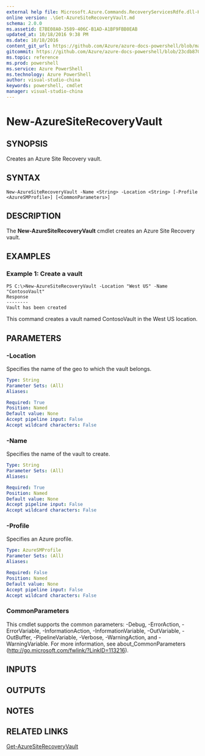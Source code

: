 ```yaml
---
external help file: Microsoft.Azure.Commands.RecoveryServicesRdfe.dll-Help.xml
online version: .\Get-AzureSiteRecoveryVault.md
schema: 2.0.0
ms.assetid: E7BE08A0-3589-406C-B1AD-A1BF9FBB0EAB
updated_at: 10/18/2016 9:38 PM
ms.date: 10/18/2016
content_git_url: https://github.com/Azure/azure-docs-powershell/blob/master/azureps-cmdlets-docs/ServiceManagement/Azure.SiteRecovery/v2.1.0/New-AzureSiteRecoveryVault.md
gitcommit: https://github.com/Azure/azure-docs-powershell/blob/23cdb8705d4ab9807c0e21b238f3b134a7d49c7d/azureps-cmdlets-docs/ServiceManagement/Azure.SiteRecovery/v2.1.0/New-AzureSiteRecoveryVault.md
ms.topic: reference
ms.prod: powershell
ms.service: Azure PowerShell
ms.technology: Azure PowerShell
author: visual-studio-china
keywords: powershell, cmdlet
manager: visual-studio-china
---
```


# New-AzureSiteRecoveryVault

## SYNOPSIS
Creates an Azure Site Recovery vault.

## SYNTAX

```
New-AzureSiteRecoveryVault -Name <String> -Location <String> [-Profile <AzureSMProfile>] [<CommonParameters>]
```

## DESCRIPTION
The **New-AzureSiteRecoveryVault** cmdlet creates an Azure Site Recovery vault.

## EXAMPLES

### Example 1: Create a vault
```
PS C:\>New-AzureSiteRecoveryVault -Location "West US" -Name "ContosoVault" 
Response
--------
Vault has been created
```

This command creates a vault named ContosoVault in the West US location.

## PARAMETERS

### -Location
Specifies the name of the geo to which the vault belongs.

```yaml
Type: String
Parameter Sets: (All)
Aliases: 

Required: True
Position: Named
Default value: None
Accept pipeline input: False
Accept wildcard characters: False
```

### -Name
Specifies the name of the vault to create.

```yaml
Type: String
Parameter Sets: (All)
Aliases: 

Required: True
Position: Named
Default value: None
Accept pipeline input: False
Accept wildcard characters: False
```

### -Profile
Specifies an Azure profile.

```yaml
Type: AzureSMProfile
Parameter Sets: (All)
Aliases: 

Required: False
Position: Named
Default value: None
Accept pipeline input: False
Accept wildcard characters: False
```

### CommonParameters
This cmdlet supports the common parameters: -Debug, -ErrorAction, -ErrorVariable, -InformationAction, -InformationVariable, -OutVariable, -OutBuffer, -PipelineVariable, -Verbose, -WarningAction, and -WarningVariable. For more information, see about_CommonParameters (http://go.microsoft.com/fwlink/?LinkID=113216).

## INPUTS

## OUTPUTS

## NOTES

## RELATED LINKS

[Get-AzureSiteRecoveryVault](.\Get-AzureSiteRecoveryVault.md)


